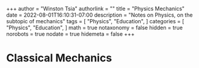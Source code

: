 +++
author = "Winston Tsia"
authorlink = ""
title = "Physics Mechanics"
date = 2022-08-01T16:10:31-07:00
description = "Notes on Physics, on the subtopic of mechanics"
tags = [
    "Physics",
    "Education",
]
categories = [
    "Physics",
    "Education",
]
math = true
notaxonomy = false
hidden = true
norobots = true
nodate = true
hidemeta = false
+++

# Classical Mechanics